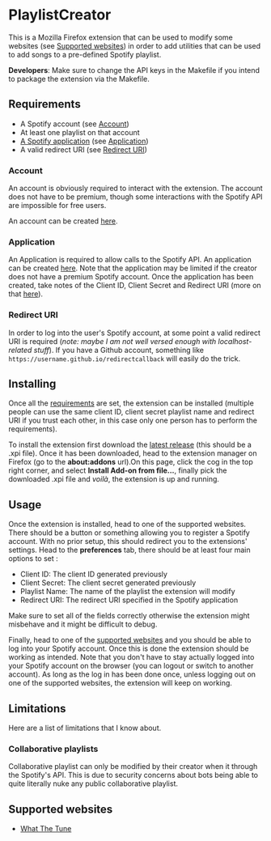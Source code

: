 # PlaylistCreator

This is a Mozilla Firefox extension that can be used to
modify some websites (see [Supported websites](#supported-websites))
in order to add utilities that can be used to add
songs to a pre-defined Spotify playlist.

**Developers**: Make sure to change the API keys in the Makefile
if you intend to package the extension via the Makefile.

## Requirements

-   A Spotify account (see [Account](#account))
-   At least one playlist on that account
-   [A Spotify application](https://developer.spotify.com/dashboard) (see [Application](#application))
-   A valid redirect URI (see [Redirect URI](#redirect-uri))

### Account

An account is obviously required to interact with the
extension. The account does not have to be premium,
though some interactions with the Spotify API
are impossible for free users.

An account can be created [here](https://www.spotify.com/fr/signup).

### Application

An Application is required to allow calls to the Spotify
API. An application can be created [here](https://developer.spotify.com/dashboard/create).
Note that the application may be limited if the creator
does not have a premium Spotify account. Once the application
has been created, take notes of the Client ID, Client Secret and
Redirect URI (more on that [here](#redirect-uri)).

### Redirect URI

In order to log into the user's Spotify account, at some point
a valid redirect URI is required (_note: maybe I am not well versed
enough with localhost-related stuff_). If you have a Github account,
something like `https://username.github.io/redirectcallback` will
easily do the trick.

## Installing

Once all the [requirements](#requirements) are set, the extension can be
installed (multiple people can use the same client ID, client secret
playlist name and redirect URI if you trust each other, in this case
only one person has to perform the requirements).

To install the extension first download the
[latest release](https://github.com/Leopounet/PlaylistCreator/releases/tag/v1.0.0)
(this should be a .xpi file).
Once it has been downloaded, head to the extension manager on Firefox (go to the
**about:addons** url).On this page,
click the cog in the top right corner, and select **Install Add-on from file...**,
finally pick the downloaded .xpi file and _voilà_, the extension is up and
running.

## Usage

Once the extension is installed, head to one of the supported
websites. There should be a button or something allowing
you to register a Spotify account. With no prior setup, this
should redirect you to the extensions' settings. Head to the
**preferences** tab, there should be at least four main options
to set :

-   Client ID: The client ID generated previously
-   Client Secret: The client secret generated previously
-   Playlist Name: The name of the playlist the extension will modify
-   Redirect URI: The redirect URI specified in the Spotify application

Make sure to set all of the fields correctly otherwise the
extension might misbehave and it might be difficult to debug.

Finally, head to one of the [supported websites](#supported-websites)
and you should be able to log into your Spotify account. Once this is
done the extension should be working as intended. Note that you don't
have to stay actually logged into your Spotify account on the browser
(you can logout or switch to another account). As long as the log in
has been done once, unless logging out on one of the supported websites,
the extension will keep on working.

## Limitations

Here are a list of limitations that I know about.

### Collaborative playlists

Collaborative playlist can only be modified by their creator when it
through the Spotify's API. This is due to security concerns about bots
being able to quite literally nuke any public collaborative playlist.

## Supported websites

-   [What The Tune](https://whatthetune.com/)
